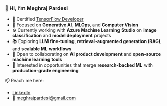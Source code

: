 ### 👋 Hi, I’m Meghraj Pardesi

- 🧠 Certified [TensorFlow Developer](https://www.credential.net/99b13c24-a9d1-4f53-8697-82b81933d728#gs.9duibn)  
- 🚀 Focused on **Generative AI**, **MLOps**, and **Computer Vision**  
- ⚙️ Currently working with **Azure Machine Learning Studio** on **image classification** and **model deployment** projects  
- 📚 Exploring **LLM fine-tuning**, **retrieval-augmented generation (RAG)**, and **scalable ML workflows**  
- 🤝 Open to collaborating on **AI product development** and **open-source machine learning tools**  
- 💼 Interested in opportunities that merge **research-backed ML** with **production-grade engineering**

📫 Reach me here:  
- [LinkedIn](https://www.linkedin.com/in/meghraj-pardesi-190043132/)  
- 📧 meghrajpardesi@gmail.com
              

<!---
meghrajpardesi/meghrajpardesi is a ✨ special ✨ repository because its `README.md` (this file) appears on your GitHub profile.
You can click the Preview link to take a look at your changes.
--->
